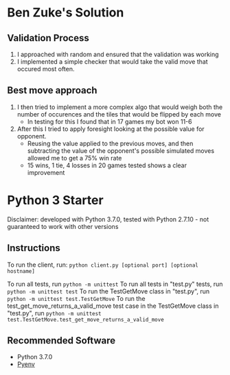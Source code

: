# Ben Zuke's Solution
## Validation Process
1. I approached with random and ensured that the validation was working
2. I implemented a simple checker that would take the valid move that occured most often.

## Best move approach
1. I then tried to implement a more complex algo that would weigh both the number of occurences and the tiles that would be flipped by each move
   - In testing for this I found that in 17 games my bot won 11-6
2. After this I tried to apply foresight looking at the possible value for opponent.
   - Reusing the value applied to the previous moves, and then subtracting the value of the opponent's possible simulated moves allowed me to get a 75% win rate
   - 15 wins, 1 tie, 4 losses in 20 games tested shows a clear improvement

# Python 3 Starter
Disclaimer: developed with Python 3.7.0, tested with Python 2.7.10 - not guaranteed to work with other versions

## Instructions
To run the client, run: `python client.py [optional port] [optional hostname]`

To run all tests, run `python -m unittest`
To run all tests in "test.py" tests, run `python -m unittest test`
To run the TestGetMove class in "test.py", run `python -m unittest test.TestGetMove`
To run the test_get_move_returns_a_valid_move test case in the TestGetMove class in "test.py", run `python -m unittest test.TestGetMove.test_get_move_returns_a_valid_move`

## Recommended Software
* Python 3.7.0
* [Pyenv](https://github.com/pyenv/pyenv)
